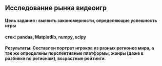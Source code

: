 ## Исследование рынка видеоигр 

#### Цель задания : выявить закономерности, определяющие успешность игры

#### стек:  pandas, Matplotlib, numpy, scipy

#### Результаты: Составлен портрет игроков из разных регионов мира, а так же определены перспективные платформы, жанры (даже в разбивке по регионам), возрастные рейтинги.
